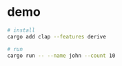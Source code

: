 # demo

```sh
# install
cargo add clap --features derive

# run
cargo run -- --name john --count 10
```